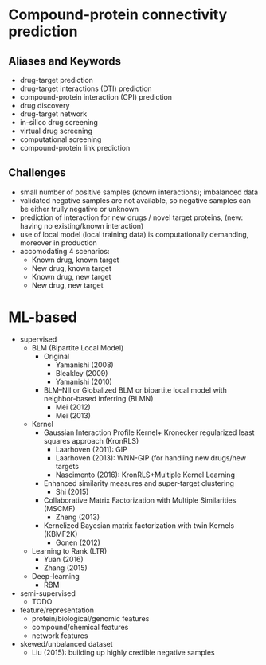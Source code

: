 # Compound-protein connectivity prediction

## Aliases and Keywords
* drug-target prediction
* drug-target interactions (DTI) prediction
* compound-protein interaction (CPI) prediction
* drug discovery
* drug-target network
* in-silico drug screening
* virtual drug screening
* computational screening
* compound-protein link prediction

## Challenges
* small number of positive samples (known interactions); imbalanced data
* validated negative samples are not available, so negative samples can be either trully negative or unknown
* prediction of interaction for new drugs / novel target proteins, (new: having no existing/known interaction)
* use of local model (local training data) is computationally demanding, moreover in production
* accomodating 4 scenarios:
    * Known drug, known target
    * New drug, known target
    * Known drug, new target
    * New drug, new target

# ML-based
* supervised
    * BLM (Bipartite Local Model)
        * Original
            * Yamanishi (2008)
            * Bleakley (2009)
            * Yamanishi (2010)
        * BLM–NII or Globalized BLM or bipartite local model with neighbor-based inferring (BLMN)
           *  Mei (2012)
            * Mei (2013)
    * Kernel
        * Gaussian Interaction Profile Kernel+ Kronecker regularized least squares approach (KronRLS)
            * Laarhoven (2011): GIP
            * Laarhoven (2013): WNN-GIP (for handling new drugs/new targets
            * Nascimento (2016): KronRLS+Multiple Kernel Learning
        * Enhanced similarity measures and super-target clustering
            * Shi (2015)
        * Collaborative Matrix Factorization with Multiple Similarities (MSCMF)
            * Zheng (2013)
        * Kernelized Bayesian matrix factorization with twin Kernels (KBMF2K)
            * Gonen (2012)
    * Learning to Rank (LTR)
        * Yuan (2016)
        * Zhang (2015)
    * Deep-learning
        * RBM
* semi-supervised
    * TODO
* feature/representation
    * protein/biological/genomic features
    * compound/chemical features
    * network features
* skewed/unbalanced dataset
    * Liu (2015):  building up highly credible negative samples


